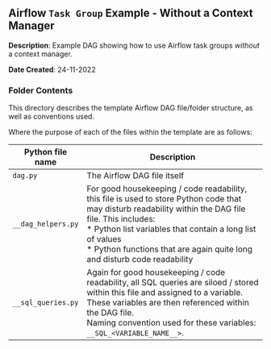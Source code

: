 ## Airflow `Task Group` Example - Without a Context Manager

**Description**:    Example DAG showing how to use Airflow task groups *without* a context manager.

**Date Created**:   24-11-2022

### Folder Contents

This directory describes the template Airflow DAG file/folder structure, as well as conventions used.

Where the purpose of each of the files within the template are as follows:

| Python file name | Description |
| ---------------- | ----------- |
| `dag.py` | The Airflow DAG file itself |
| `__dag_helpers.py` | For good housekeeping / code readability, this file is used to store Python code that may disturb readability within the DAG file file. This includes:<br/>* Python list variables that contain a long list of values<br/>* Python functions that are again quite long and disturb code readability|
| `__sql_queries.py` | Again for good housekeeping / code readability, all SQL queries are siloed / stored within this file and assigned to a variable.<br/>These variables are then referenced within the DAG file.<br/>Naming convention used for these variables: `__SQL_<VARIABLE_NAME__>`. |

